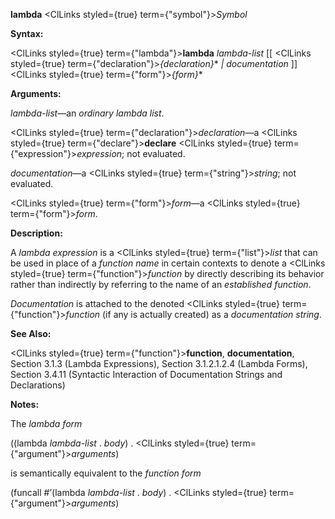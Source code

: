 **lambda** <ClLinks styled={true} term={"symbol"}><i>Symbol</i></ClLinks> 



**Syntax:** 



<ClLinks styled={true} term={"lambda"}><b>lambda</b></ClLinks> *lambda-list* [[ <ClLinks styled={true} term={"declaration"}><i>\{declaration\}</i></ClLinks>\* *| documentation* ]] <ClLinks styled={true} term={"form"}><i>\{form\}</i></ClLinks>\* 



**Arguments:** 



*lambda-list*—an *ordinary lambda list*. 



<ClLinks styled={true} term={"declaration"}><i>declaration</i></ClLinks>—a <ClLinks styled={true} term={"declare"}><b>declare</b></ClLinks> <ClLinks styled={true} term={"expression"}><i>expression</i></ClLinks>; not evaluated. 



*documentation*—a <ClLinks styled={true} term={"string"}><i>string</i></ClLinks>; not evaluated. 



<ClLinks styled={true} term={"form"}><i>form</i></ClLinks>—a <ClLinks styled={true} term={"form"}><i>form</i></ClLinks>. 



**Description:** 



A *lambda expression* is a <ClLinks styled={true} term={"list"}><i>list</i></ClLinks> that can be used in place of a *function name* in certain contexts to denote a <ClLinks styled={true} term={"function"}><i>function</i></ClLinks> by directly describing its behavior rather than indirectly by referring to the name of an *established function*. 



*Documentation* is attached to the denoted <ClLinks styled={true} term={"function"}><i>function</i></ClLinks> (if any is actually created) as a *documentation string*. 



**See Also:** 



<ClLinks styled={true} term={"function"}><b>function</b></ClLinks>, **documentation**, Section 3.1.3 (Lambda Expressions), Section 3.1.2.1.2.4 (Lambda Forms), Section 3.4.11 (Syntactic Interaction of Documentation Strings and Declarations) 



**Notes:** 



The *lambda form* 



((lambda *lambda-list* . *body*) . <ClLinks styled={true} term={"argument"}><i>arguments</i></ClLinks>) 



is semantically equivalent to the *function form* 



(funcall #’(lambda *lambda-list* . *body*) . <ClLinks styled={true} term={"argument"}><i>arguments</i></ClLinks>) 



